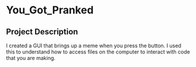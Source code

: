 # You_Got_Pranked

## Project Description 
I created a GUI that brings up a meme when you press the button. I used this to understand how to access files on the computer to interact with code that you are making. 
